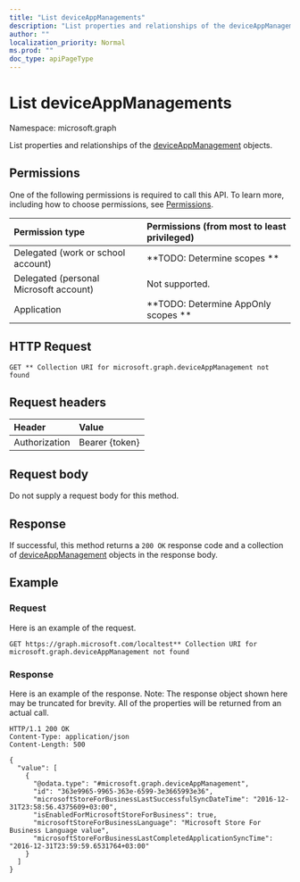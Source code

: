 ```yaml
---
title: "List deviceAppManagements"
description: "List properties and relationships of the deviceAppManagement objects."
author: ""
localization_priority: Normal
ms.prod: ""
doc_type: apiPageType
---
```


# List deviceAppManagements

Namespace: microsoft.graph

List properties and relationships of the [deviceAppManagement](../resources/deviceappmanagement.md) objects.

## Permissions
One of the following permissions is required to call this API. To learn more, including how to choose permissions, see [Permissions](/concepts/permissions-reference.md).

|Permission type|Permissions (from most to least privileged)|
|:---|:---|
|Delegated (work or school account)|**TODO: Determine scopes **|
|Delegated (personal Microsoft account)|Not supported.|
|Application|**TODO: Determine AppOnly scopes **|

## HTTP Request
<!-- {
  "blockType": "ignored"
}
-->
``` http
GET ** Collection URI for microsoft.graph.deviceAppManagement not found
```

## Request headers
|Header|Value|
|:---|:---|
|Authorization|Bearer {token}|

## Request body
Do not supply a request body for this method.

## Response
If successful, this method returns a `200 OK` response code and a collection of [deviceAppManagement](../resources/deviceappmanagement.md) objects in the response body.

## Example

### Request
Here is an example of the request.
<!-- {
  "blockType": "request",
  "name": "get_deviceappmanagement"
}
-->
``` http
GET https://graph.microsoft.com/localtest** Collection URI for microsoft.graph.deviceAppManagement not found
```

### Response
Here is an example of the response. Note: The response object shown here may be truncated for brevity. All of the properties will be returned from an actual call.
<!-- {
  "blockType": "response",
  "truncated": true,
  "@odata.type": "collection(microsoft.graph.deviceappmanagement)"
}
-->
``` http
HTTP/1.1 200 OK
Content-Type: application/json
Content-Length: 500

{
  "value": [
    {
      "@odata.type": "#microsoft.graph.deviceAppManagement",
      "id": "363e9965-9965-363e-6599-3e3665993e36",
      "microsoftStoreForBusinessLastSuccessfulSyncDateTime": "2016-12-31T23:58:56.4375609+03:00",
      "isEnabledForMicrosoftStoreForBusiness": true,
      "microsoftStoreForBusinessLanguage": "Microsoft Store For Business Language value",
      "microsoftStoreForBusinessLastCompletedApplicationSyncTime": "2016-12-31T23:59:59.6531764+03:00"
    }
  ]
}
```

